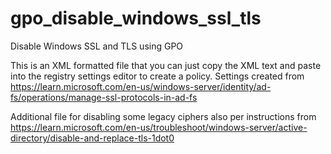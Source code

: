 # gpo_disable_windows_ssl_tls
Disable Windows SSL and TLS using GPO

This is an XML formatted file that you can just copy the XML text and paste into the registry settings editor to create a policy. Settings created from https://learn.microsoft.com/en-us/windows-server/identity/ad-fs/operations/manage-ssl-protocols-in-ad-fs

Additional file for disabling some legacy ciphers also per instructions from https://learn.microsoft.com/en-us/troubleshoot/windows-server/active-directory/disable-and-replace-tls-1dot0
